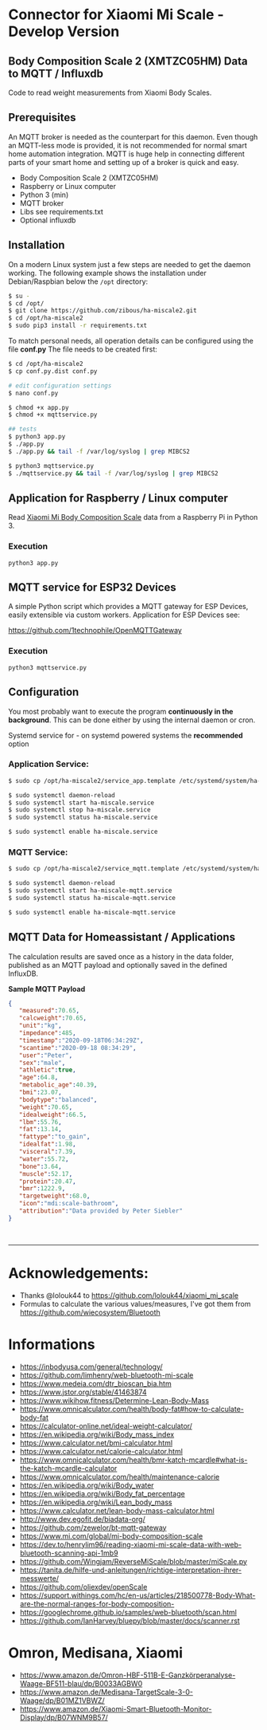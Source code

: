 # Connector for Xiaomi Mi Scale - Develop Version

## Body Composition Scale 2 (XMTZC05HM) Data to MQTT / Influxdb
Code to read weight measurements from Xiaomi Body Scales.

## Prerequisites

An MQTT broker is needed as the counterpart for this daemon. Even though an MQTT-less mode is provided, it is not recommended for normal smart home automation integration. MQTT is huge help in connecting different parts of your smart home and setting up of a broker is quick and easy.

- Body Composition Scale 2 (XMTZC05HM)
- Raspberry or Linux computer
- Python 3 (min)
- MQTT broker
- Libs see requirements.txt
- Optional influxdb


## Installation

On a modern Linux system just a few steps are needed to get the daemon working. The following example shows the installation under Debian/Raspbian below the `/opt` directory:


```bash
$ su -
$ cd /opt/
$ git clone https://github.com/zibous/ha-miscale2.git
$ cd /opt/ha-miscale2
$ sudo pip3 install -r requirements.txt

```

To match personal needs, all operation details can be configured using the file **conf.py** The file needs to be created first:

```bash
$ cd /opt/ha-miscale2
$ cp conf.py.dist conf.py

# edit configuration settings
$ nano conf.py

$ chmod +x app.py
$ chmod +x mqttservice.py

## tests
$ python3 app.py
$ ./app.py
$ ./app.py && tail -f /var/log/syslog | grep MIBCS2

$ python3 mqttservice.py
$ ./mqttservice.py && tail -f /var/log/syslog | grep MIBCS2

```



## Application for Raspberry / Linux computer

Read [Xiaomi Mi Body Composition Scale](https://www.mi.com/global/mi-body-composition-scale) data from a Raspberry Pi in Python 3.

### Execution
`python3 app.py`

## MQTT service for ESP32 Devices
A simple Python script which provides a MQTT gateway for ESP Devices, easily extensible via custom workers. Application for ESP Devices see:

https://github.com/1technophile/OpenMQTTGateway

### Execution
`python3 mqttservice.py`

## Configuration

You most probably want to execute the program **continuously in the background**. This can be done either by using the internal daemon or cron.

Systemd service for  - on systemd powered systems the **recommended** option

### Application Service:
   ```bash
   $ sudo cp /opt/ha-miscale2/service_app.template /etc/systemd/system/ha-miscale.service
   
   $ sudo systemctl daemon-reload
   $ sudo systemctl start ha-miscale.service
   $ sudo systemctl stop ha-miscale.service
   $ sudo systemctl status ha-miscale.service
   
   $ sudo systemctl enable ha-miscale.service
   ```

### MQTT Service:
   ```bash
   $ sudo cp /opt/ha-miscale2/service_mqtt.template /etc/systemd/system/ha-miscale-mqtt.service
   
   $ sudo systemctl daemon-reload
   $ sudo systemctl start ha-miscale-mqtt.service
   $ sudo systemctl status ha-miscale-mqtt.service
   
   $ sudo systemctl enable ha-miscale-mqtt.service
   ```

## MQTT Data for Homeassistant / Applications

The calculation results are saved once as a history in the data folder, published as an MQTT payload and optionally saved in the defined InfluxDB.

**Sample MQTT Payload**

```json
{
   "measured":70.65,
   "calcweight":70.65,
   "unit":"kg",
   "impedance":485,
   "timestamp":"2020-09-18T06:34:29Z",
   "scantime":"2020-09-18 08:34:29",
   "user":"Peter",
   "sex":"male",
   "athletic":true,
   "age":64.8,
   "metabolic_age":40.39,
   "bmi":23.07,
   "bodytype":"balanced",
   "weight":70.65,
   "idealweight":66.5,
   "lbm":55.76,
   "fat":13.14,
   "fattype":"to_gain",
   "idealfat":1.98,
   "visceral":7.39,
   "water":55.72,
   "bone":3.64,
   "muscle":52.17,
   "protein":20.47,
   "bmr":1222.9,
   "targetweight":68.0,
   "icon":"mdi:scale-bathroom",
   "attribution":"Data provided by Peter Siebler"
}
```
<br>
<hr>

# Acknowledgements:
+ Thanks @lolouk44 to https://github.com/lolouk44/xiaomi_mi_scale<br>
+ Formulas to calculate the various values/measures, I've got them from https://github.com/wiecosystem/Bluetooth


# Informations
- https://inbodyusa.com/general/technology/<br>
- https://github.com/limhenry/web-bluetooth-mi-scale<br>
- https://www.medeia.com/dtr_bioscan_bia.htm<br>
- https://www.jstor.org/stable/41463874<br>
- https://www.wikihow.fitness/Determine-Lean-Body-Mass<br>
- https://www.omnicalculator.com/health/body-fat#how-to-calculate-body-fat<br>
- https://calculator-online.net/ideal-weight-calculator/<br>
- https://en.wikipedia.org/wiki/Body_mass_index<br>
- https://www.calculator.net/bmi-calculator.html<br>
- https://www.calculator.net/calorie-calculator.html<br>
- https://www.omnicalculator.com/health/bmr-katch-mcardle#what-is-the-katch-mcardle-calculator<br>
- https://www.omnicalculator.com/health/maintenance-calorie<br>
- https://en.wikipedia.org/wiki/Body_water<br>
- https://en.wikipedia.org/wiki/Body_fat_percentage<br>
- https://en.wikipedia.org/wiki/Lean_body_mass<br>
- https://www.calculator.net/lean-body-mass-calculator.html<br>
- http://www.dev.egofit.de/biadata-org/<br>
- https://github.com/zewelor/bt-mqtt-gateway<br>
- https://www.mi.com/global/mi-body-composition-scale<br>
- https://dev.to/henrylim96/reading-xiaomi-mi-scale-data-with-web-bluetooth-scanning-api-1mb9<br>
- https://github.com/Wingjam/ReverseMiScale/blob/master/miScale.py<br>
- https://tanita.de/hilfe-und-anleitungen/richtige-interpretation-ihrer-messwerte/<br>
- https://github.com/oliexdev/openScale<br>
- https://support.withings.com/hc/en-us/articles/218500778-Body-What-are-the-normal-ranges-for-body-composition-<br>
- https://googlechrome.github.io/samples/web-bluetooth/scan.html<br>
- https://github.com/IanHarvey/bluepy/blob/master/docs/scanner.rst<br>


# Omron, Medisana, Xiaomi
- https://www.amazon.de/Omron-HBF-511B-E-Ganzkörperanalyse-Waage-BF511-blau/dp/B0033AGBW0<br>
- https://www.amazon.de/Medisana-TargetScale-3-0-Waage/dp/B01MZ1VBWZ/<br>
- https://www.amazon.de/Xiaomi-Smart-Bluetooth-Monitor-Display/dp/B07WNM9B57/<br>
